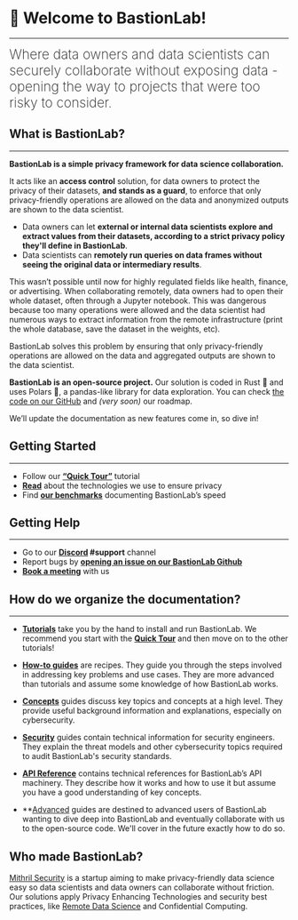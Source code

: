 # 👋 Welcome to BastionLab!
________________________________________________________

<font size="5"><span style="font-weight: 200">Where data owners and data scientists can securely collaborate without exposing data - opening the way to projects that were too risky to consider.</font></span>

## What is BastionLab?
________________________________________________________

**BastionLab is a simple privacy framework for data science collaboration.** 

It acts like an **access control** solution, for data owners to protect the privacy of their datasets, **and stands as a guard**, to enforce that only privacy-friendly operations are allowed on the data and anonymized outputs are shown to the data scientist. 

- Data owners can let **external or internal data scientists explore and extract values from their datasets, according to a strict privacy policy they'll define in BastionLab**.
- Data scientists can **remotely run queries on data frames without seeing the original data or intermediary results**.

This wasn’t possible until now for highly regulated fields like health, finance, or advertising. When collaborating remotely, data owners had to open their whole dataset, often through a Jupyter notebook. This was dangerous because too many operations were allowed and the data scientist had numerous ways to extract information from the remote infrastructure (print the whole database, save the dataset in the weights, etc).

BastionLab solves this problem by ensuring that only privacy-friendly operations are allowed on the data and aggregated outputs are shown to the data scientist. 

**BastionLab is an open-source project.** Our solution is coded in Rust 🦀 and uses Polars 🐻, a pandas-like library for data exploration. You can check [the code on our GitHub](https://github.com/mithril-security/bastionlab/) and *(very soon)* our roadmap. 

We’ll update the documentation as new features come in, so dive in!

## Getting Started
________________________________________________________

- Follow our **[“Quick Tour”](docs/quick-tour/quick-tour.ipynb)** tutorial
- **[Read](docs/concept-guides/threat_model.md)** about the technologies we use to ensure privacy
- Find **[our benchmarks](docs/reference-guides/benchmarks/benchmarks.md)** documenting BastionLab’s speed

## Getting Help
________________________________________________________

- Go to our **[Discord](https://discord.com/invite/TxEHagpWd4) #support** channel
- Report bugs by **[opening an issue on our BastionLab Github](https://github.com/mithril-security/bastionlab/issues)**
- **[Book a meeting](https://calendly.com/contact-mithril-security/15mins?month=2022-11)** with us

## How do we organize the documentation?
____________________________________________

- **[Tutorials](docs/tutorials/installation.md)** take you by the hand to install and run BastionLab. We recommend you start with the **[Quick Tour](docs/quick-tour/quick-tour.ipynb)** and then move on to the other tutorials!  

- **[How-to guides](docs/use-cases/covid_use_case.ipynb)** are recipes. They guide you through the steps involved in addressing key problems and use cases. They are more advanced than tutorials and assume some knowledge of how BastionLab works.

- **[Concepts](docs/concept-guides/remote_data_science.md)** guides discuss key topics and concepts at a high level. They provide useful background information and explanations, especially on cybersecurity.

- **[Security](docs/concept-guides/threat_model.md)** guides contain technical information for security engineers. They explain the threat models and other cybersecurity topics required to audit BastionLab's security standards.

- **[API Reference](docs/resources/bastionlab/index.html)** contains technical references for BastionLab’s API machinery. They describe how it works and how to use it but assume you have a good understanding of key concepts. 

- **[Advanced](docs/reference-guides/benchmarks/benchmarks/) guides are destined to advanced users of BastionLab wanting to dive deep into BastionLab and eventually collaborate with us to the open-source code. We'll cover in the future exactly how to do so. 

## Who made BastionLab?

[Mithril Security](https://www.mithrilsecurity.io/) is a startup aiming to make privacy-friendly data science easy so data scientists and data owners can collaborate without friction. Our solutions apply Privacy Enhancing Technologies and security best practices, like [Remote Data Science](docs/concept-guides/remote_data_science.md) and Confidential Computing.

